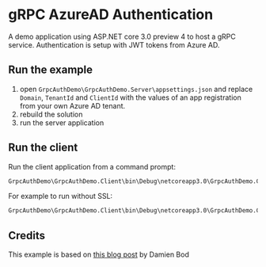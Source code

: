 # gRPC AzureAD Authentication

A demo application using ASP.NET core 3.0 preview 4 to host a gRPC service. Authentication is setup with JWT tokens from Azure AD.

## Run the example
1. open `GrpcAuthDemo\GrpcAuthDemo.Server\appsettings.json` and replace `Domain`, `TenantId` and `ClientId` with the values of an app registration from your own Azure AD tenant.
2. rebuild the solution
3. run the server application

## Run the client
Run the client application from a command prompt:

```cmd
GrpcAuthDemo\GrpcAuthDemo.Client\bin\Debug\netcoreapp3.0\GrpcAuthDemo.Client.exe <server port> <use ssl (true/false)> <JWT token>
```

For example to run without SSL:
```cmd
GrpcAuthDemo\GrpcAuthDemo.Client\bin\Debug\netcoreapp3.0\GrpcAuthDemo.Client.exe 50051 false <JWT token>
```

## Credits
This example is based on [this blog post](https://damienbod.com/2019/03/06/security-experiments-with-grpc-and-asp-net-core-3-0/) by Damien Bod
